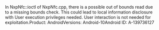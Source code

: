 In NxpNfc::ioctl of NxpNfc.cpp, there is a possible out of bounds read due to a missing bounds check. This could lead to local information disclosure with User execution privileges needed. User interaction is not needed for exploitation.Product: AndroidVersions: Android-10Android ID: A-139736127